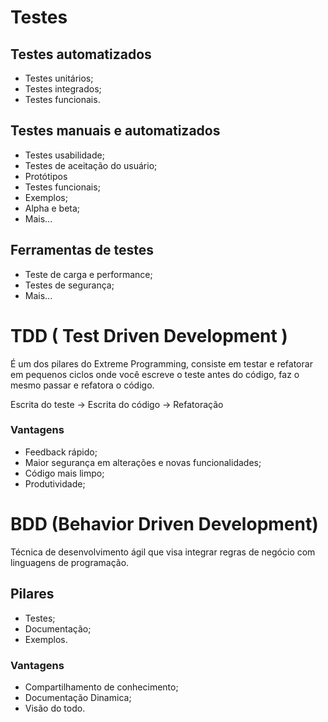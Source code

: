 # Testes

## Testes automatizados

* Testes unitários;
* Testes integrados;
* Testes funcionais.

## Testes manuais e automatizados

* Testes usabilidade;
* Testes de aceitação do usuário;
* Protótipos
* Testes funcionais;
* Exemplos;
* Alpha e beta;
* Mais...

## Ferramentas de testes

* Teste de carga e performance;
* Testes de segurança;
* Mais...

# TDD ( Test Driven Development )

É um dos pilares do Extreme Programming, consiste em testar e refatorar em pequenos ciclos onde você escreve o teste antes do código, faz o mesmo passar e refatora o código.

Escrita do teste -> Escrita do código -> Refatoração

### Vantagens

* Feedback rápido;
* Maior segurança em alterações e novas funcionalidades;
* Código mais limpo;
* Produtividade;

# BDD (Behavior Driven Development)

Técnica de desenvolvimento ágil que visa integrar regras de negócio com linguagens de programação.

## Pilares
* Testes;
* Documentação;
* Exemplos.

### Vantagens

* Compartilhamento de conhecimento;
* Documentação Dinamica;
* Visão do todo.